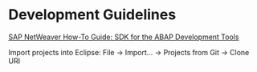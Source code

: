 # Development Guidelines

[SAP NetWeaver How-To Guide: SDK for the ABAP Development Tools](https://www.sap.com/documents/2013/04/12289ce1-527c-0010-82c7-eda71af511fa.html)

Import projects into Eclipse:
File -> Import... -> Projects from Git -> Clone URI
